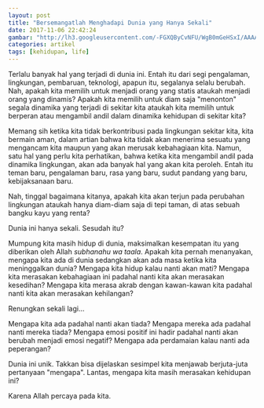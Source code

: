 ```yaml
---
layout: post
title: "Bersemangatlah Menghadapi Dunia yang Hanya Sekali"
date: 2017-11-06 22:42:24
gambar: "http://lh3.googleusercontent.com/-FGXQByCvNFU/WgB0mGeHSxI/AAAAAAAACp4/kFFYLc0Jr0Endh3pooq7jNlR0uX3SG5cgCLcBGAs/s900/%25D9%2583%25D9%258A%25D9%2581_%25D8%25AA%25D9%2583%25D9%2588%25D9%2586_%25D8%25A7%25D9%2586%25D8%25B3%25D8%25A7%25D9%2586_%25D9%2585%25D8%25AA%25D9%2581%25D8%25A7%25D8%25A6%25D9%2584.jpg"
categories: artikel
tags: [kehidupan, life]
---
```


Terlalu banyak hal yang terjadi di dunia ini. Entah itu dari segi pengalaman, lingkungan, pembaruan, teknologi, apapun itu, segalanya selalu berubah. Nah, apakah kita memilih untuk menjadi orang yang statis ataukah menjadi orang yang dinamis? Apakah kita memilih untuk diam saja "menonton" segala dinamika yang terjadi di sekitar kita ataukah kita memilih untuk berperan atau mengambil andil dalam dinamika kehidupan di sekitar kita?

Memang sih ketika kita tidak berkontribusi pada lingkungan sekitar kita, kita bermain aman, dalam artian bahwa kita tidak akan menerima sesuatu yang mengancam kita maupun yang akan merusak kebahagiaan kita. Namun, satu hal yang perlu kita perhatikan, bahwa ketika kita mengambil andil pada dinamika lingkungan, akan ada banyak hal yang akan kita peroleh. Entah itu teman baru, pengalaman baru, rasa yang baru, sudut pandang yang baru, kebijaksanaan baru.

Nah, tinggal bagaimana kitanya, apakah kita akan terjun pada perubahan lingkungan ataukah hanya diam-diam saja di tepi taman, di atas sebuah bangku kayu yang renta?

Dunia ini hanya sekali. Sesudah itu?

Mumpung kita masih hidup di dunia, maksimalkan kesempatan itu yang diberikan oleh Allah _subhanahu wa taala_. Apakah kita pernah menanyakan, mengapa kita ada di dunia sedangkan akan ada masa ketika kita meninggalkan dunia? Mengapa kita hidup kalau nanti akan mati? Mengapa kita merasakan kebahagiaan ini padahal nanti kita akan merasakan kesedihan? Mengapa kita merasa akrab dengan kawan-kawan kita padahal nanti kita akan merasakan kehilangan?

Renungkan sekali lagi...

Mengapa kita ada padahal nanti akan tiada? Mengapa mereka ada padahal nanti mereka tiada? Mengapa emosi positif ini hadir padahal nanti akan berubah menjadi emosi negatif? Mengapa ada perdamaian kalau nanti ada peperangan?

Dunia ini unik. Takkan bisa dijelaskan sesimpel kita menjawab berjuta-juta pertanyaan "mengapa". Lantas, mengapa kita masih merasakan kehidupan ini?

Karena Allah percaya pada kita.